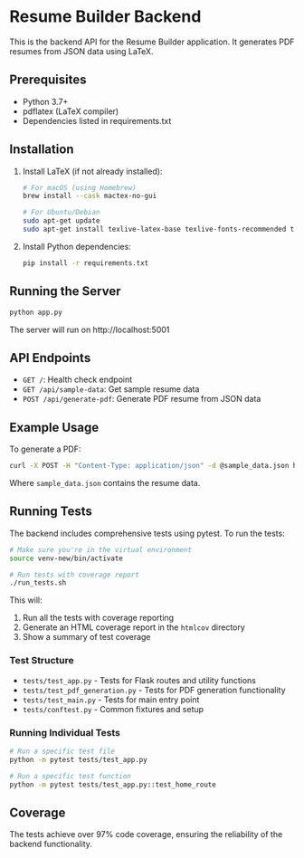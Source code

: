 # Resume Builder Backend

This is the backend API for the Resume Builder application. It generates PDF resumes from JSON data using LaTeX.

## Prerequisites

- Python 3.7+
- pdflatex (LaTeX compiler)
- Dependencies listed in requirements.txt

## Installation

1. Install LaTeX (if not already installed):

   ```bash
   # For macOS (using Homebrew)
   brew install --cask mactex-no-gui

   # For Ubuntu/Debian
   sudo apt-get update
   sudo apt-get install texlive-latex-base texlive-fonts-recommended texlive-fonts-extra texlive-latex-extra
   ```

2. Install Python dependencies:

   ```bash
   pip install -r requirements.txt
   ```

## Running the Server

```bash
python app.py
```

The server will run on http://localhost:5001

## API Endpoints

- `GET /`: Health check endpoint
- `GET /api/sample-data`: Get sample resume data
- `POST /api/generate-pdf`: Generate PDF resume from JSON data

## Example Usage

To generate a PDF:

```bash
curl -X POST -H "Content-Type: application/json" -d @sample_data.json http://localhost:5001/api/generate-pdf --output resume.pdf
```

Where `sample_data.json` contains the resume data.

## Running Tests

The backend includes comprehensive tests using pytest. To run the tests:

```bash
# Make sure you're in the virtual environment
source venv-new/bin/activate

# Run tests with coverage report
./run_tests.sh
```

This will:
1. Run all the tests with coverage reporting
2. Generate an HTML coverage report in the `htmlcov` directory
3. Show a summary of test coverage

### Test Structure

- `tests/test_app.py` - Tests for Flask routes and utility functions
- `tests/test_pdf_generation.py` - Tests for PDF generation functionality
- `tests/test_main.py` - Tests for main entry point
- `tests/conftest.py` - Common fixtures and setup

### Running Individual Tests

```bash
# Run a specific test file
python -m pytest tests/test_app.py

# Run a specific test function
python -m pytest tests/test_app.py::test_home_route
```

## Coverage

The tests achieve over 97% code coverage, ensuring the reliability of the backend functionality.
